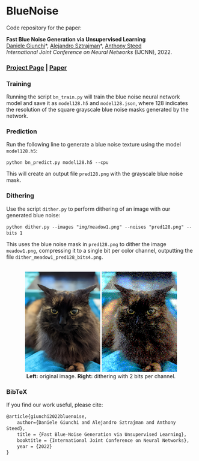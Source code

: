# BlueNoise
Code repository for the paper:

<b>Fast Blue Noise Generation via Unsupervised Learning</b><br>
[Daniele Giunchi](https://scholar.google.com/citations?user=04u9QAIAAAAJ)\*,
[Alejandro Sztrajman](https://asztr.github.io)\*,
[Anthony Steed](https://wp.cs.ucl.ac.uk/anthonysteed/)<br>
<i>International Joint Conference on Neural Networks</i> (IJCNN), 2022.

### [Project Page](https://asztr.github.io/publications/ijcnn2022/ijcnn2022.html) | [Paper](https://asztr.github.io/publications/ijcnn2022/ijcnn2022-preprint.pdf)

### Training
Running the script `bn_train.py` will train the blue noise neural network model and save it as `model128.h5` and `model128.json`, where 128 indicates
the resolution of the square grayscale blue noise masks generated by the network.

### Prediction
Run the following line to generate a blue noise texture using the model `model128.h5`:
```
python bn_predict.py model128.h5 --cpu
```
This will create an output file `pred128.png` with the grayscale blue noise mask.

### Dithering
Use the script `dither.py` to perform dithering of an image with our generated blue noise:
```
python dither.py --images "img/meadow1.png" --noises "pred128.png" --bits 1
```
This uses the blue noise mask in `pred128.png` to dither the image `meadow1.png`, compressing it to a single bit per color channel,
outputting the file `dither_meadow1_pred128_bits4.png`.
<br><br>
<div align="center">
    <img src="img/meadow1.png" width="200px"> <img src="img/dither_meadow1_bluenoise128_bits2.png" width="200px"><br>
    <b>Left:</b> original image. <b>Right:</b> dithering with 2 bits per channel.
</div>

### BibTeX
If you find our work useful, please cite:
```
@article{giunchi2022bluenoise,
    author={Daniele Giunchi and Alejandro Sztrajman and Anthony Steed},
    title = {Fast Blue-Noise Generation via Unsupervised Learning},
    booktitle = {International Joint Conference on Neural Networks},
    year = {2022}
}
```
